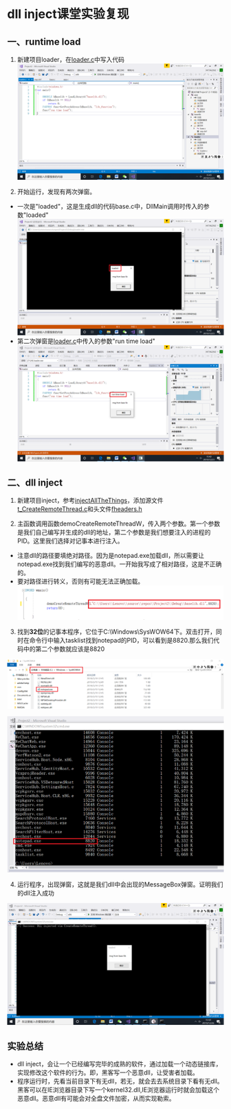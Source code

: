 # dll inject课堂实验复现

## 一、runtime load

1. 新建项目loader，在[loader.c](Project2/loader/loader.c)中写入代码
![ ](images/loader.png)

2. 开始运行，发现有两次弹窗。

* 一次是"loaded"，这是生成dll的代码base.c中，DllMain调用时传入的参数"loaded"
![ ](images/loader弹窗1.png)
* 第二次弹窗是[loader.c](Project2/loader/loader.c)中传入的参数"run time load"
![ ](images/loader弹窗2.png)

## 二、dll inject

1. 新建项目inject，参考[injectAllTheThings](https://github.com/fdiskyou/injectAllTheThings)，添加源文件[t_CreateRemoteThread.c](Project2/inject/t_CreateRemoteThread.c)和头文件[fheaders.h](Project2/inject/fheaders.h)

2. 主函数调用函数demoCreateRemoteThreadW，传入两个参数。第一个参数是我们自己编写并生成的dll的地址，第二个参数是我们想要注入的进程的PID。这里我们选择对记事本进行注入。

* 注意dll的路径要填绝对路径。因为是notepad.exe加载dll，所以需要让notepad.exe找到我们编写的恶意dll。一开始我写成了相对路径，这是不正确的。
* 要对路径进行转义，否则有可能无法正确加载。
![ ](images/转义.png)

3. 找到**32位**的记事本程序，它位于C:\Windows\SysWOW64下。双击打开，同时在命令行中输入tasklist找到notepad的PID，可以看到是8820.那么我们代码中的第二个参数就应该是8820

![ ](images/notepad.png)

![ ](images/PID.png)

4. 运行程序，出现弹窗，这就是我们dll中会出现的MessageBox弹窗。证明我们的dll注入成功

![ ](images/注入弹窗.png)

## 实验总结

* dll inject，会让一个已经编写完毕的成熟的软件，通过加载一个动态链接库，实现修改这个软件的行为。即，黑客写一个恶意dll，让受害者加载。 
* 程序运行时，先看当前目录下有无dll，若无，就会去去系统目录下看有无dll。黑客可以在IE浏览器目录下写一个kernel32.dll,IE浏览器运行时就会加载这个恶意dll。恶意dll有可能会对全盘文件加密，从而实现勒索。
